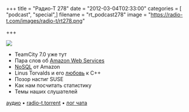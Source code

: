 +++
title = "Радио-Т 278"
date = "2012-03-04T02:33:00"
categories = [ "podcast", "special",]
filename = "rt_podcast278"
image = "https://radio-t.com/images/radio-t/rt278.png"

+++

![](https://radio-t.com/images/radio-t/rt278.png)

- TeamCity 7.0 уже тут
- Пара слов об [Amazon Web Services](http://aws.amazon.com/)
- [NoSQL](http://gigaom.com/cloud/amazon-launches-home-grown-nosql-database/) от Amazon
- Linus Torvalds и его [любовь](http://harmful.cat-v.org/software/c%20%20/linus) к C++
- Позор настиг SUSE
- Как нам посчитать статистику
- Темы наших слушателей

[аудио](http://cdn.radio-t.com/rt_podcast278.mp3) • [radio-t.torrent](http://cdn.radio-t.com/torrents/rt_podcast278.mp3.torrent) • [лог чата](http://chat.radio-t.com/logs/radio-t-278.html)<audio src="http://cdn.radio-t.com/rt_podcast278.mp3" preload="none"></audio>